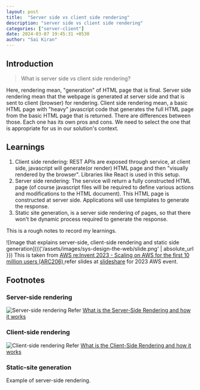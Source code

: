 ```yaml
---
layout: post
title:  "Server side vs client side rendering"
description: "server side vs client side rendering"
categories: ["server-client"]
date: 2024-03-07 19:45:31 +0530
author: "Sai Kiran"
---
```

## Introduction
> What is server side vs client side rendering?

Here, rendering mean, "generation" of HTML page that is final. Server side rendering mean that the webpage is generated at server side and that is sent to client (browser) for rendering. Client side rendering mean, a basic HTML page with "heavy" javascript code that generates the full HTML page from the basic HTML page that is returned.
There are differences between those. Each one has its own pros and cons. We need to select the one that is appropriate for us in our solution's context.

## Learnings
1. Client side rendering: REST APIs are exposed through service, at client side, javascript will generate(or render) HTML page and then "visually rendered by the browser". Libraries like React is used in this setup.
2. Server side rendering: The service will return a fully constructed HTML page (of course javascript files will be required to define various actions and modifications to the HTML document). This HTML page is constructed at server side. Applications will use templates to generate the response.
3. Static site generation, is a server side rendering of pages, so that there won't be dynamic process required to generate the response.

This is a rough notes to record my learnings.

![Image that explains server-side, client-side rendering and static side generation]({{'/assets/images/sys-design-the-web/slide.png' | absolute_url }})
This is taken from [ AWS re:Invent 2023 - Scaling on AWS for the first 10 million users (ARC206) ](https://www.youtube.com/watch?v=JzuNJ8OUht0&t=2188s) refer slides at [slideshare](https://www.slideshare.net/search?searchfrom=header&q=+Scaling+on+AWS+for+the+First+10+Million+Users+&page=2) for 2023 AWS event.

## Footnotes
### Server-side rendering
![Server-side rendering](https://miro.medium.com/v2/resize:fit:1400/format:webp/1*CgrMqqxMCltl4BVjGgFRKA.png)
Refer [What is the Server-Side Rendering and how it works](https://web.archive.org/web/20230906083637/https://ferie.medium.com/what-is-the-server-side-rendering-and-how-it-works-f1d4bf9322c6)

### Client-side rendering
![Client-side rendering](https://miro.medium.com/v2/resize:fit:1400/format:webp/1*kwlw0Y8ZYd3-YbW0WuFR7w.png)
Refer [What is the Client-Side Rendering and how it works](https://web.archive.org/web/20230523142405/https://ferie.medium.com/what-is-the-client-side-rendering-and-how-it-works-c90210e2cd14)

### Static-site generation
Example of server-side rendering.